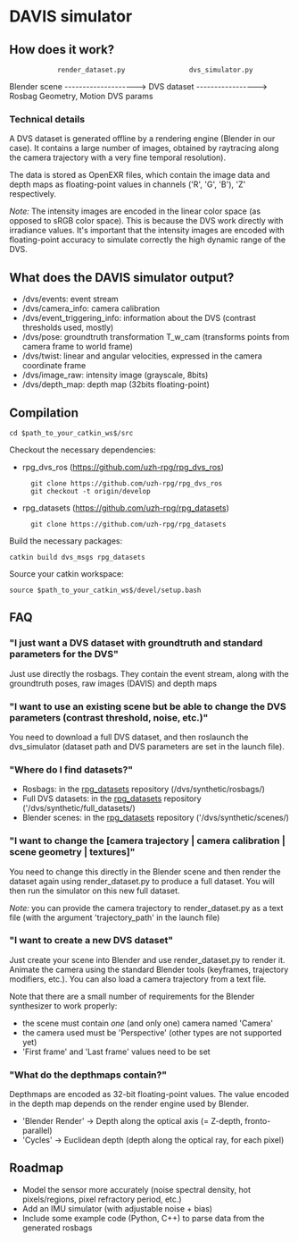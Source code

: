 # DAVIS simulator

## How does it work?

                render_dataset.py                dvs_simulator.py
Blender scene --------------------> DVS dataset -----------------> Rosbag
                Geometry, Motion                    DVS params

### Technical details

A DVS dataset is generated offline by a rendering engine (Blender in our case).
It contains a large number of images, obtained by raytracing along the camera trajectory with a very fine temporal resolution).

The data is stored as OpenEXR files, which contain the image data and depth maps as floating-point values in channels ('R', 'G', 'B'), 'Z' respectively.

*Note:* The intensity images are encoded in the linear color space (as opposed to sRGB color space). This is because the DVS work directly with irradiance values. It's important that the intensity images are encoded with floating-point accuracy to simulate correctly the high dynamic range of the DVS.

## What does the DAVIS simulator output?

- /dvs/events: event stream
- /dvs/camera_info: camera calibration
- /dvs/event_triggering_info: information about the DVS (contrast thresholds used, mostly)
- /dvs/pose: groundtruth transformation T_w_cam (transforms points from camera frame to world frame)
- /dvs/twist: linear and angular velocities, expressed in the camera coordinate frame
- /dvs/image_raw: intensity image (grayscale, 8bits)
- /dvs/depth_map: depth map (32bits floating-point)

## Compilation

    cd $path_to_your_catkin_ws$/src
    
Checkout the necessary dependencies:

- rpg_dvs_ros (https://github.com/uzh-rpg/rpg_dvs_ros)

        git clone https://github.com/uzh-rpg/rpg_dvs_ros
        git checkout -t origin/develop
        
- rpg_datasets (https://github.com/uzh-rpg/rpg_datasets)

        git clone https://github.com/uzh-rpg/rpg_datasets

Build the necessary packages:

    catkin build dvs_msgs rpg_datasets
    
Source your catkin workspace:

    source $path_to_your_catkin_ws$/devel/setup.bash

## FAQ

### "I just want a DVS dataset with groundtruth and standard parameters for the DVS"

Just use directly the rosbags. They contain the event stream, along with the groundtruth poses, raw images (DAVIS) and depth maps

### "I want to use an existing scene but be able to change the DVS parameters (contrast threshold, noise, etc.)"

You need to download a full DVS dataset, and then roslaunch the dvs_simulator (dataset path and DVS parameters are set in the launch file).

### "Where do I find datasets?"

- Rosbags: in the [rpg_datasets]() repository (/dvs/synthetic/rosbags/)
- Full DVS datasets: in the [rpg_datasets]() repository ('/dvs/synthetic/full_datasets/)
- Blender scenes: in the [rpg_datasets]() repository ('/dvs/synthetic/scenes/)

### "I want to change the [camera trajectory | camera calibration | scene geometry | textures]"

You need to change this directly in the Blender scene and then render the dataset again using render_dataset.py to produce a full dataset. You will then run the simulator on this new full dataset.

*Note:* you can provide the camera trajectory to render_dataset.py as a text file (with the argument 'trajectory_path' in the launch file)

### "I want to create a new DVS dataset"

Just create your scene into Blender and use render_dataset.py to render it.
Animate the camera using the standard Blender tools (keyframes, trajectory modifiers, etc.). You can also load a camera trajectory from a text file.

Note that there are a small number of requirements for the Blender synthesizer to work properly:

- the scene must contain *one* (and only one) camera named 'Camera'
- the camera used must be 'Perspective' (other types are not supported yet)
- 'First frame' and 'Last frame' values need to be set

### "What do the depthmaps contain?"

Depthmaps are encoded as 32-bit floating-point values.
The value encoded in the depth map depends on the render engine used by Blender.

- 'Blender Render' -> Depth along the optical axis (= Z-depth, fronto-parallel)
- 'Cycles' -> Euclidean depth (depth along the optical ray, for each pixel)

## Roadmap

- Model the sensor more accurately (noise spectral density, hot pixels/regions, pixel refractory period, etc.)
- Add an IMU simulator (with adjustable noise + bias)
- Include some example code (Python, C++) to parse data from the generated rosbags

